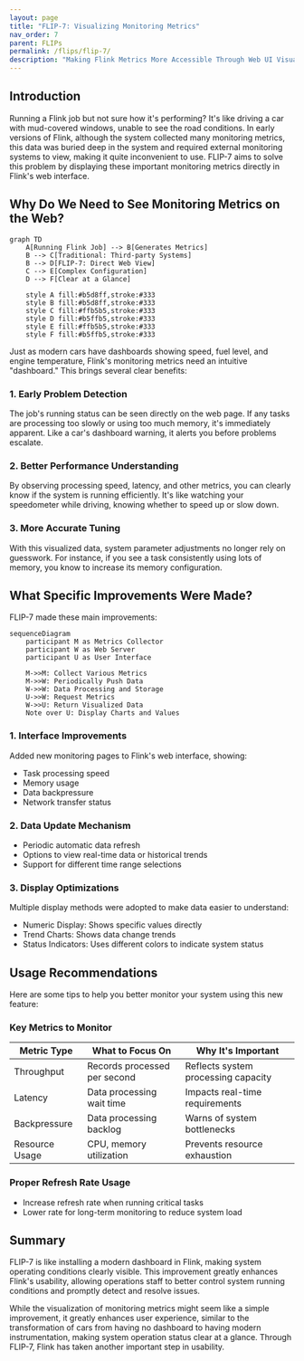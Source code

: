 ```yaml
---
layout: page
title: "FLIP-7: Visualizing Monitoring Metrics"
nav_order: 7
parent: FLIPs
permalink: /flips/flip-7/
description: "Making Flink Metrics More Accessible Through Web UI Visualization"
---
```


## Introduction

Running a Flink job but not sure how it's performing? It's like driving a car with mud-covered windows, unable to see the road conditions. In early versions of Flink, although the system collected many monitoring metrics, this data was buried deep in the system and required external monitoring systems to view, making it quite inconvenient to use. FLIP-7 aims to solve this problem by displaying these important monitoring metrics directly in Flink's web interface.

## Why Do We Need to See Monitoring Metrics on the Web?

```mermaid
graph TD
    A[Running Flink Job] --> B[Generates Metrics]
    B --> C[Traditional: Third-party Systems]
    B --> D[FLIP-7: Direct Web View]
    C --> E[Complex Configuration]
    D --> F[Clear at a Glance]
    
    style A fill:#b5d8ff,stroke:#333
    style B fill:#b5d8ff,stroke:#333
    style C fill:#ffb5b5,stroke:#333
    style D fill:#b5ffb5,stroke:#333
    style E fill:#ffb5b5,stroke:#333
    style F fill:#b5ffb5,stroke:#333
```

Just as modern cars have dashboards showing speed, fuel level, and engine temperature, Flink's monitoring metrics need an intuitive "dashboard." This brings several clear benefits:

### 1. Early Problem Detection
The job's running status can be seen directly on the web page. If any tasks are processing too slowly or using too much memory, it's immediately apparent. Like a car's dashboard warning, it alerts you before problems escalate.

### 2. Better Performance Understanding
By observing processing speed, latency, and other metrics, you can clearly know if the system is running efficiently. It's like watching your speedometer while driving, knowing whether to speed up or slow down.

### 3. More Accurate Tuning
With this visualized data, system parameter adjustments no longer rely on guesswork. For instance, if you see a task consistently using lots of memory, you know to increase its memory configuration.

## What Specific Improvements Were Made?

FLIP-7 made these main improvements:

```mermaid
sequenceDiagram
    participant M as Metrics Collector
    participant W as Web Server
    participant U as User Interface
    
    M->>M: Collect Various Metrics
    M->>W: Periodically Push Data
    W->>W: Data Processing and Storage
    U->>W: Request Metrics
    W->>U: Return Visualized Data
    Note over U: Display Charts and Values
```

### 1. Interface Improvements
Added new monitoring pages to Flink's web interface, showing:
- Task processing speed
- Memory usage
- Data backpressure
- Network transfer status

### 2. Data Update Mechanism
- Periodic automatic data refresh
- Options to view real-time data or historical trends
- Support for different time range selections

### 3. Display Optimizations
Multiple display methods were adopted to make data easier to understand:
- Numeric Display: Shows specific values directly
- Trend Charts: Shows data change trends
- Status Indicators: Uses different colors to indicate system status

## Usage Recommendations

Here are some tips to help you better monitor your system using this new feature:

### Key Metrics to Monitor

| Metric Type | What to Focus On | Why It's Important |
|-------------|------------------|-------------------|
| Throughput | Records processed per second | Reflects system processing capacity |
| Latency | Data processing wait time | Impacts real-time requirements |
| Backpressure | Data processing backlog | Warns of system bottlenecks |
| Resource Usage | CPU, memory utilization | Prevents resource exhaustion |

### Proper Refresh Rate Usage
- Increase refresh rate when running critical tasks
- Lower rate for long-term monitoring to reduce system load

## Summary

FLIP-7 is like installing a modern dashboard in Flink, making system operating conditions clearly visible. This improvement greatly enhances Flink's usability, allowing operations staff to better control system running conditions and promptly detect and resolve issues.

While the visualization of monitoring metrics might seem like a simple improvement, it greatly enhances user experience, similar to the transformation of cars from having no dashboard to having modern instrumentation, making system operation status clear at a glance. Through FLIP-7, Flink has taken another important step in usability.

